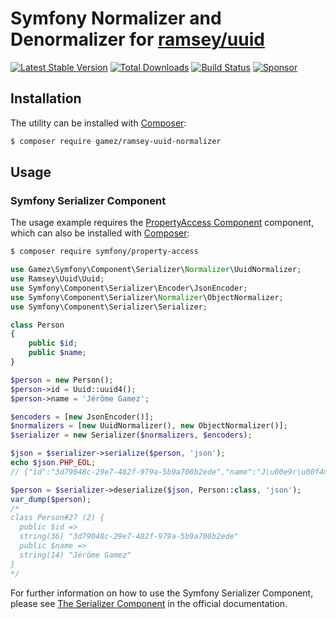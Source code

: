# Symfony Normalizer and Denormalizer for [ramsey/uuid](https://github.com/ramsey/uuid)

[![Latest Stable Version](https://poser.pugx.org/gamez/ramsey-uuid-normalizer/v/stable)](https://packagist.org/packages/gamez/ramsey-uuid-normalizer)
[![Total Downloads](https://poser.pugx.org/gamez/ramsey-uuid-normalizer/downloads)](https://packagist.org/packages/gamez/ramsey-uuid-normalizer/stats)
[![Build Status](https://travis-ci.org/jeromegamez/ramsey-uuid-normalizer.svg?branch=master)](https://travis-ci.org/jeromegamez/ramsey-uuid-normalizer)
[![Sponsor](https://img.shields.io/static/v1?logo=GitHub&label=Sponsor&message=%E2%9D%A4&color=ff69b4)](https://github.com/sponsors/jeromegamez)

## Installation

The utility can be installed with [Composer]:

```bash
$ composer require gamez/ramsey-uuid-normalizer
```

## Usage

### Symfony Serializer Component

The usage example requires the [PropertyAccess Component] component,
which can also be installed with [Composer]:

```bash
$ composer require symfony/property-access
```

```php
use Gamez\Symfony\Component\Serializer\Normalizer\UuidNormalizer;
use Ramsey\Uuid\Uuid;
use Symfony\Component\Serializer\Encoder\JsonEncoder;
use Symfony\Component\Serializer\Normalizer\ObjectNormalizer;
use Symfony\Component\Serializer\Serializer;

class Person
{
    public $id;
    public $name;
}

$person = new Person();
$person->id = Uuid::uuid4();
$person->name = 'Jérôme Gamez';

$encoders = [new JsonEncoder()];
$normalizers = [new UuidNormalizer(), new ObjectNormalizer()];
$serializer = new Serializer($normalizers, $encoders);

$json = $serializer->serialize($person, 'json');
echo $json.PHP_EOL;
// {"id":"3d79048c-29e7-482f-979a-5b9a708b2ede","name":"J\u00e9r\u00f4me Gamez"}

$person = $serializer->deserialize($json, Person::class, 'json');
var_dump($person);
/*
class Person#27 (2) {
  public $id =>
  string(36) "3d79048c-29e7-482f-979a-5b9a708b2ede"
  public $name =>
  string(14) "Jérôme Gamez"
}
*/
```

For further information on how to use the Symfony Serializer Component,
please see [The Serializer Component] in the official documentation.

[Composer]: https://getcomposer.org
[PropertyAccess Component]: https://github.com/symfony/property-access
[The Serializer Component]: https://symfony.com/doc/current/components/serializer.html 
